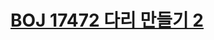 # [BOJ 17472 다리 만들기 2](https://www.acmicpc.net/problem/17472)
<!--tags: bfs, bruteforce, dfs, graph, impl, mst, traversal-->
